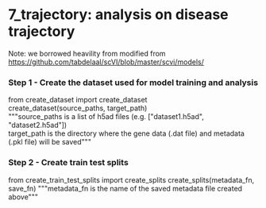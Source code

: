 # 7_trajectory: analysis on disease trajectory  

Note: we borrowed heavility from modified from https://github.com/tabdelaal/scVI/blob/master/scvi/models/  

### Step 1 - Create the dataset used for model training and analysis  
from create_dataset import create_dataset  
create_dataset(source_paths, target_path)  
"""source_paths is a list of h5ad files (e.g. ["dataset1.h5ad", "dataset2.h5ad"])  
target_path is the directory where the gene data (.dat file) and metadata (.pkl file) will be saved"""  

### Step 2 - Create train test splits
from create_train_test_splits import create_splits
create_splits(metadata_fn, save_fn)
"""metadata_fn is the name of the saved metadata file created above"""

